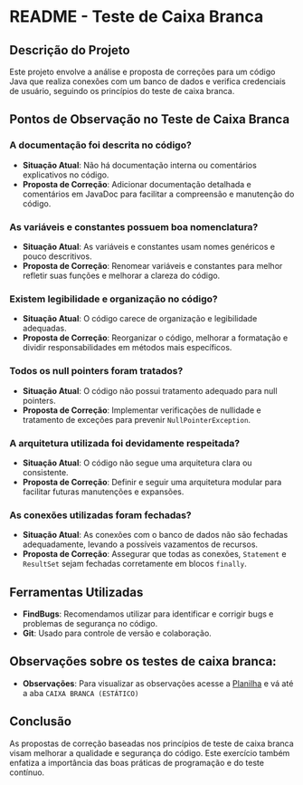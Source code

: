 # README - Teste de Caixa Branca

## Descrição do Projeto
Este projeto envolve a análise e proposta de correções para um código Java que realiza conexões com um banco de dados e verifica credenciais de usuário, seguindo os princípios do teste de caixa branca.

## Pontos de Observação no Teste de Caixa Branca

### A documentação foi descrita no código?
- **Situação Atual**: Não há documentação interna ou comentários explicativos no código.
- **Proposta de Correção**: Adicionar documentação detalhada e comentários em JavaDoc para facilitar a compreensão e manutenção do código.

### As variáveis e constantes possuem boa nomenclatura?
- **Situação Atual**: As variáveis e constantes usam nomes genéricos e pouco descritivos.
- **Proposta de Correção**: Renomear variáveis e constantes para melhor refletir suas funções e melhorar a clareza do código.

### Existem legibilidade e organização no código?
- **Situação Atual**: O código carece de organização e legibilidade adequadas.
- **Proposta de Correção**: Reorganizar o código, melhorar a formatação e dividir responsabilidades em métodos mais específicos.

### Todos os null pointers foram tratados?
- **Situação Atual**: O código não possui tratamento adequado para null pointers.
- **Proposta de Correção**: Implementar verificações de nullidade e tratamento de exceções para prevenir `NullPointerException`.

### A arquitetura utilizada foi devidamente respeitada?
- **Situação Atual**: O código não segue uma arquitetura clara ou consistente.
- **Proposta de Correção**: Definir e seguir uma arquitetura modular para facilitar futuras manutenções e expansões.

### As conexões utilizadas foram fechadas?
- **Situação Atual**: As conexões com o banco de dados não são fechadas adequadamente, levando a possíveis vazamentos de recursos.
- **Proposta de Correção**: Assegurar que todas as conexões, `Statement` e `ResultSet` sejam fechadas corretamente em blocos `finally`.

## Ferramentas Utilizadas
- **FindBugs**: Recomendamos utilizar para identificar e corrigir bugs e problemas de segurança no código.
- **Git**: Usado para controle de versão e colaboração.

## Observações sobre os testes de caixa branca:
- **Observações**: Para visualizar as observações acesse a [Planilha](https://docs.google.com/spreadsheets/d/1WgZ5lpHDEd8cVqfdenVvF3V6-dxjeqnROvDYtFF5kqU/edit?usp=sharing) e vá até a aba `CAIXA BRANCA (ESTÁTICO)`

## Conclusão
As propostas de correção baseadas nos princípios de teste de caixa branca visam melhorar a qualidade e segurança do código. Este exercício também enfatiza a importância das boas práticas de programação e do teste contínuo.
